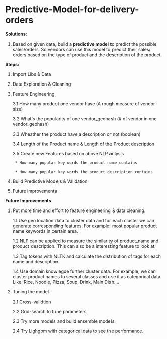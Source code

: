 # Predictive-Model-for-delivery-orders

**Solutions:**

1. Based on given data, build a **predictive model** to predict the possible sales/orders. So vendors can use this model to predict their sales/ orders based on the type of product and the description of the product.


**Steps:**
1. Import Libs & Data
2. Data Exploration & Cleaning
3. Feature Engineering

    3.1 How many product one vendor have (A rough measure of vendor size)
    
    3.2 What's the popularity of one vendor_geohash (# of vendor in one vendor_geohash)
    
    3.3 Wheather the product have a description or not (boolean)
    
    3.4 Length of the Product name & Length of the Product description
    
    3.5 Create new Features based on above NLP anlysis
    
        * How many popular key words the product name contains
        
        * How many popular key words the product description contains
    

4. Build Predictive Models & Validation
5. Future improvements

**Future Improvements**

1. Put more time and effort to feature engineering & data cleaning.


    1.1 Use geo location data to cluster data and for each cluster we can generate corresponding features. 
        For example:
        most popular product name keywords in certain area.
        
        
    1.2 NLP can be applied to measure the similarity of product_name and product_description. This can also be a 
        interesting feature to look at.
        
        
    1.3 Tag tokens with NLTK and calculate the distribution of tags for each name and description. 
    
    
    1.4 Use domain knowlegde further cluster data. For example, we can cluster product names to several 
        classes and use it as categorical data. Like: Rice, Noodle, Pizza, Soup, Drink, Main Dish....



2. Tuning the model.


    2.1 Cross-validtion
    
    2.2 Grid-search to tune parameters
    
    2.3 Try more models and build ensemble models.
    
    2.4 Try Lighgbm with categorical data to see the performance.
